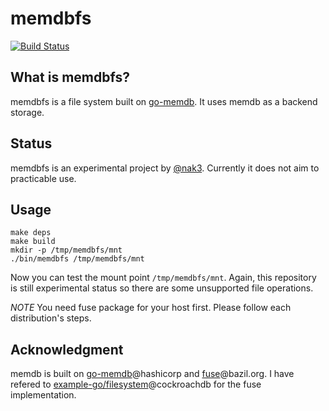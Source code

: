 # memdbfs

[![Build Status](https://travis-ci.org/nak3/memdbfs.svg?branch=master)](https://travis-ci.org/nak3/memdbfs)

What is memdbfs?
---
memdbfs is a file system built on [go-memdb](https://github.com/hashicorp/go-memdb). It uses memdb as a backend storage.

Status
---
memdbfs is an experimental project by [@nak3](https://github.com/nak3). Currently it does not aim to practicable use.

Usage
---
~~~
make deps
make build
mkdir -p /tmp/memdbfs/mnt 
./bin/memdbfs /tmp/memdbfs/mnt
~~~

Now you can test the mount point `/tmp/memdbfs/mnt`. Again, this repository is still experimental status so there are some unsupported file operations.

_NOTE_ You need fuse package for your host first. Please follow each distribution's steps.

Acknowledgment
---
memdb is built on [go-memdb](https://github.com/hashicorp/go-memdb)@hashicorp and [fuse](bazil.org/fuse/fs)@bazil.org. I have refered to [example-go/filesystem](https://github.com/cockroachdb/examples-go/tree/master/filesystem)@cockroachdb for the fuse implementation.
